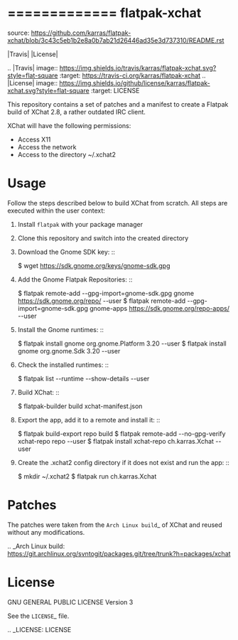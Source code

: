 =============
flatpak-xchat
=============

source: https://github.com/karras/flatpak-xchat/blob/3c43c5eb1b2e8a0b7ab21d26446ad35e3d737310/README.rst

|Travis| |License|

.. |Travis| image:: https://img.shields.io/travis/karras/flatpak-xchat.svg?style=flat-square
   :target: https://travis-ci.org/karras/flatpak-xchat
.. |License| image:: https://img.shields.io/github/license/karras/flatpak-xchat.svg?style=flat-square
   :target: LICENSE

This repository contains a set of patches and a manifest to create a Flatpak
build of XChat 2.8, a rather outdated IRC client.

XChat will have the following permissions:

* Access X11
* Access the network
* Access to the directory ~/.xchat2

Usage
=====
Follow the steps described below to build XChat from scratch. All steps are
executed within the user context:

1. Install ``flatpak`` with your package manager
2. Clone this repository and switch into the created directory
3. Download the Gnome SDK key: ::

   $ wget https://sdk.gnome.org/keys/gnome-sdk.gpg

4. Add the Gnome Flatpak Repositories: ::

   $ flatpak remote-add --gpg-import=gnome-sdk.gpg gnome https://sdk.gnome.org/repo/ --user
   $ flatpak remote-add --gpg-import=gnome-sdk.gpg gnome-apps https://sdk.gnome.org/repo-apps/ --user

5. Install the Gnome runtimes: ::

   $ flatpak install gnome org.gnome.Platform 3.20 --user
   $ flatpak install gnome org.gnome.Sdk 3.20 --user

6. Check the installed runtimes: ::

   $ flatpak list --runtime --show-details --user

7. Build XChat: ::

   $ flatpak-builder build xchat-manifest.json

8. Export the app, add it to a remote and install it: ::

   $ flatpak build-export repo build
   $ flatpak remote-add --no-gpg-verify xchat-repo repo --user
   $ flatpak install xchat-repo ch.karras.Xchat --user

9. Create the .xchat2 config directory if it does not exist and run the app: ::

   $ mkdir ~/.xchat2
   $ flatpak run ch.karras.Xchat

Patches
=======
The patches were taken from the `Arch Linux build`_ of XChat and reused without
any modifications.

.. _Arch Linux build: https://git.archlinux.org/svntogit/packages.git/tree/trunk?h=packages/xchat

License
=======
GNU GENERAL PUBLIC LICENSE Version 3

See the `LICENSE`_ file.

.. _LICENSE: LICENSE
